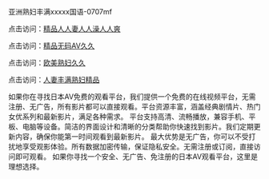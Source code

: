 亚洲熟妇丰满xxxxx国语-0707mf

点击访问：<a href="https://gfd-5xg.pages.dev/">精品人人妻人人澡人人爽</a>

点击访问：<a href="https://fdhf-454.pages.dev/">精品无码AV久久</a>

点击访问：<a href="https://bered.pages.dev/">欧美熟妇久久</a>

点击访问：<a href="https://rtj-3zo.pages.dev/">人妻丰满熟妇精品</a>

如果你在寻找日本AV免费的观看平台，我们提供一个免费的在线视频平台，无需注册、无广告，所有影片都可以直接观看。平台资源丰富，涵盖经典剧情片、热门女优系列和最新影片，满足各种需求。
平台支持高清、流畅播放，兼容手机、平板、电脑等设备。简洁的界面设计和清晰的分类帮助你快速找到影片。我们定期更新内容，确保你能第一时间观看到最新影片。
最大优势是无广告，你可以不受打扰地享受观影体验。所有数据加密传输，保证隐私安全。无需注册或订阅，直接访问即可观看。
如果你寻找一个安全、无广告、免注册的日本AV观看平台，这里是理想选择。


<span style="display:none;">[Canonical link](）</span>


